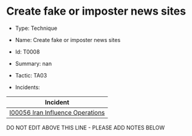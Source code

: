 # Create fake or imposter news sites

* Type: Technique

* Name: Create fake or imposter news sites

* Id: T0008

* Summary: nan

* Tactic: TA03

* Incidents:

| Incident |
| --------- |
| [I00056 Iran Influence Operations](../incidents/I00056.md) |

DO NOT EDIT ABOVE THIS LINE - PLEASE ADD NOTES BELOW